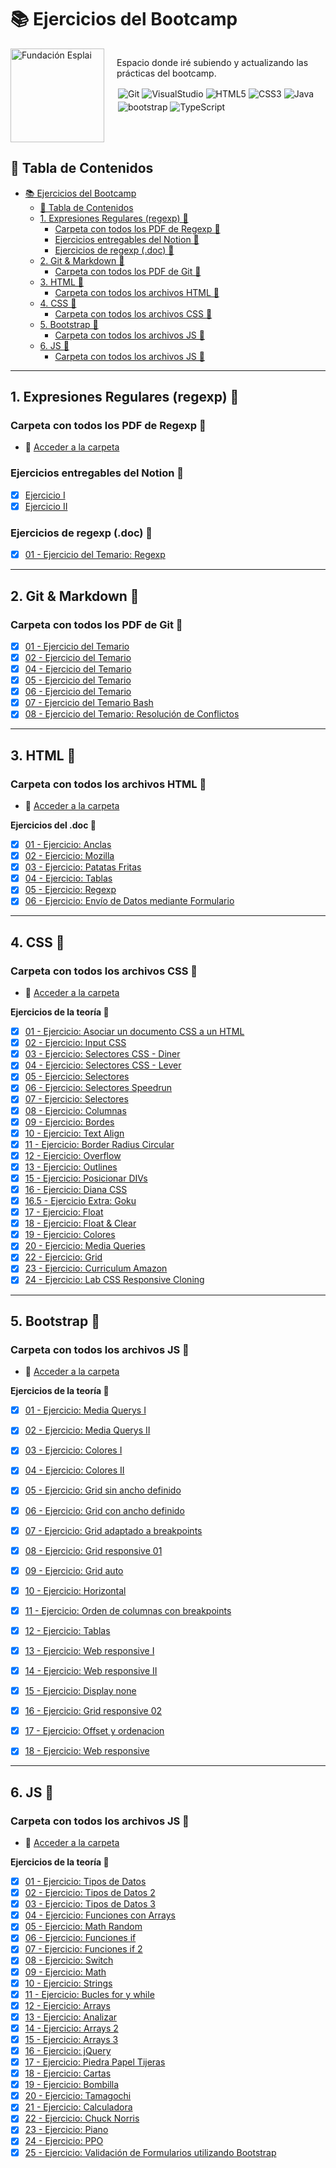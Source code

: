 # 📚 Ejercicios del Bootcamp

<div style="display: flex; align-items: flex-start;">
  <img src="https://fundacionesplai.org/wp-content/uploads/2024/04/logo-fundacion-esplai-25-anos-vertical-COLOR-1.png" alt="Fundación Esplai" width="150" style="margin-right: 20px;">
  <div>
    <p>Espacio donde iré subiendo y actualizando las prácticas del bootcamp.</p>
    <div style="display: flex; flex-wrap: wrap;">
      <img src="https://img.shields.io/badge/git-%23F05033.svg?style=for-the-badge&logo=git&logoColor=white" alt="Git" style="margin: 2px;">
      <img src="https://img.shields.io/badge/Visual%20Studio%20Code-0078d7.svg?style=for-the-badge&logo=visual-studio-code&logoColor=white" alt="VisualStudio" style="margin: 2px;">
      <img src="https://img.shields.io/badge/html5-%23E34F26.svg?style=for-the-badge&logo=html5&logoColor=white" alt="HTML5" style="margin: 2px;">
      <img src="https://img.shields.io/badge/css3-%231572B6.svg?style=for-the-badge&logo=css3&logoColor=white" alt="CSS3" style="margin: 2px;">
      <img src="https://img.shields.io/badge/java-%23ED8B00.svg?style=for-the-badge&logo=openjdk&logoColor=white" alt="Java" style="margin: 2px;">
      <img src="https://img.shields.io/badge/Bootstrap-563D7C?style=for-the-badge&logo=bootstrap&logoColor=white" alt="bootstrap" style="margin: 2px;">
      <img src="https://img.shields.io/badge/typescript-%23007ACC.svg?style=for-the-badge&logo=typescript&logoColor=white" alt="TypeScript" style="margin: 2px;">
    </div>
  </div>
</div>

## 📑 Tabla de Contenidos

- [📚 Ejercicios del Bootcamp](#-ejercicios-del-bootcamp)
  - [📑 Tabla de Contenidos](#-tabla-de-contenidos)
  - [1. Expresiones Regulares (regexp) 📂](#1-expresiones-regulares-regexp-)
    - [Carpeta con todos los PDF de Regexp 📁](#carpeta-con-todos-los-pdf-de-regexp-)
    - [Ejercicios entregables del Notion 📝](#ejercicios-entregables-del-notion-)
    - [Ejercicios de regexp (.doc) 📄](#ejercicios-de-regexp-doc-)
  - [2. Git \& Markdown 📂](#2-git--markdown-)
    - [Carpeta con todos los PDF de Git 📁](#carpeta-con-todos-los-pdf-de-git-)
  - [3. HTML 📂](#3-html-)
    - [Carpeta con todos los archivos HTML 📁](#carpeta-con-todos-los-archivos-html-)
  - [4. CSS 📂](#4-css-)
    - [Carpeta con todos los archivos CSS 📁](#carpeta-con-todos-los-archivos-css-)
  - [5. Bootstrap 📂](#5-bootstrap-)
    - [Carpeta con todos los archivos JS 📁](#carpeta-con-todos-los-archivos-js-)
  - [6. JS 📂](#6-js-)
    - [Carpeta con todos los archivos JS 📁](#carpeta-con-todos-los-archivos-js--1)

---

## 1. Expresiones Regulares (regexp) 📂

### Carpeta con todos los PDF de Regexp 📁

- 📂 [Acceder a la carpeta](</1.%20Expresiones%20regulares%20(regexp)/>)

### Ejercicios entregables del Notion 📝

- [x] [Ejercicio I](</1.%20Expresiones%20regulares%20(regexp)/Expresiones%20Regulares%20Ejercicio%20I.pdf>)
- [x] [Ejercicio II](</1.%20Expresiones%20regulares%20(regexp)/Expresiones%20Regulares%20Ejercicio%20II.pdf>)

### Ejercicios de regexp (.doc) 📄

- [x] [01 - Ejercicio del Temario: Regexp](</1.%20Expresiones%20regulares%20(regexp)/Ejercicios%20de%20regexp.pdf>)

---

## 2. Git & Markdown 📂

### Carpeta con todos los PDF de Git 📁

- [x] [01 - Ejercicio del Temario](/2.%20Git%20&%20Markdown/Ejercicios%20-%20Temario%20Git%20Ejercicio%201%20.pdf)
- [x] [02 - Ejercicio del Temario](/2.%20Git%20&%20Markdown/Ejercicios%20-%20Temario%20Git%20Ejercicio%202.pdf)
- [x] [04 - Ejercicio del Temario](/2.%20Git%20&%20Markdown/Ejercicios%20-%20Temario%20Git%20Ejercicio%204.pdf)
- [x] [05 - Ejercicio del Temario](/2.%20Git%20&%20Markdown/Ejercicios%20-%20Temario%20Git%20Ejercicio%205.pdf)
- [x] [06 - Ejercicio del Temario](/2.%20Git%20&%20Markdown/Ejercicios%20-%20Temario%20Git%20Ejercicio%206.pdf)
- [x] [07 - Ejercicio del Temario Bash](/2.%20Git%20&%20Markdown/Ejercicios%20-%20Temario%20Git%20Ejercicio%20de%20Git%20bash.pdf)
- [x] [08 - Ejercicio del Temario: Resolución de Conflictos](/2.%20Git%20&%20Markdown/Ejercicios%20de%20resolución%20de%20conflictos.pdf)

---

## 3. HTML 📂

### Carpeta con todos los archivos HTML 📁

- 📂 [Acceder a la carpeta](/3.%20HTML/)

**Ejercicios del .doc 📝**

- [x] [01 - Ejercicio: Anclas](/3.%20HTML/Ejercicios%20doc/anclas.html)
- [x] [02 - Ejercicio: Mozilla](/3.%20HTML/Ejercicios%20doc/mozilla.html)
- [x] [03 - Ejercicio: Patatas Fritas](/3.%20HTML/Ejercicios%20doc/patatas_fritas.html)
- [x] [04 - Ejercicio: Tablas](/3.%20HTML/Ejercicios%20doc/tablas.html)
- [x] [05 - Ejercicio: Regexp](/3.%20HTML/Ejercicios%20doc/Regexp.html)
- [x] [06 - Ejercicio: Envío de Datos mediante Formulario](/3.%20HTML/Ejercicios%20doc/Envío%20de%20datos%20mediante%20a%20un%20formulario.html)

---

## 4. CSS 📂

### Carpeta con todos los archivos CSS 📁

- 📂 [Acceder a la carpeta](./4.%20CSS/)

**Ejercicios de la teoría 📝**

- [x] [01 - Ejercicio: Asociar un documento CSS a un HTML](/4.%20CSS/1.%20Ejercicios%20de%20asociar%20un%20documento%20css%20a%20un%20html/)
- [x] [02 - Ejercicio: Input CSS](/4.%20CSS/2.%20Input%20CSS/index.html)
- [x] [03 - Ejercicio: Selectores CSS - Diner](/4.%20CSS/3.%20Ejercicios%20de%20selectores%20CSS%20Diner/respuestas.md)
- [x] [04 - Ejercicio: Selectores CSS - Lever](/4.%20CSS/4.%20Ejercicios%20de%20selectores%20CSS%20Lever/respuestas.md)
- [x] [05 - Ejercicio: Selectores](/4.%20CSS/5.%20Ejercicios%20de%20selectores/)
- [x] [06 - Ejercicio: Selectores Speedrun](/4.%20CSS/6.%20Ejercicios%20de%20selectores%20Speedrun/respuestas.md)
- [x] [07 - Ejercicio: Selectores](./4.%20CSS/7.%20Ejercicio%20de%20selectores/soluciones.md)
- [x] [08 - Ejercicio: Columnas](./4.%20CSS/8.%20Ejercicio%20de%20columnas/)
- [x] [09 - Ejercicio: Bordes](./4.%20CSS/9.%20Ejercicio%20de%20bordes/)
- [x] [10 - Ejercicio: Text Align](./4.%20CSS/10.%20Ejercicio%20text%20align/)
- [x] [11 - Ejercicio: Border Radius Circular](./4.%20CSS/11.%20Ejercicio%20border%20radius%20circular/)
- [x] [12 - Ejercicio: Overflow](./4.%20CSS/12.%20Ejercicio%20de%20overflow/)
- [x] [13 - Ejercicio: Outlines](./4.%20CSS/13.%20Ejercicio%20de%20outlines/)
- [x] [15 - Ejercicio: Posicionar DIVs](./4.%20CSS/15.%20Ejercicio%20posicionado%20DIVs/)
- [x] [16 - Ejercicio: Diana CSS](./4.%20CSS/16.%20Ejercicio%20diana%20css/)
- [x] [16.5 - Ejercicio Extra: Goku](./4.%20CSS/16.%20Ejercicio%20diana%20css/)
- [x] [17 - Ejercicio: Float](./4.%20CSS/17.%20Ejercicio%20float/)
- [x] [18 - Ejercicio: Float & Clear](./4.%20CSS/18.%20Ejercicio%20float%20y%20clear/)
- [x] [19 - Ejercicio: Colores](./4.%20CSS/19.%20Ejerciocio%20de%20colores/)
- [x] [20 - Ejercicio: Media Queries](./4.%20CSS/20.%20Ejercicio%20media%20queries/)
- [x] [22 - Ejercicio: Grid](./4.%20CSS/22.%20Ejercicios%20de%20Grid/)
- [x] [23 - Ejercicio: Curriculum Amazon](./4.%20CSS/23.%20Curriculum%20Amazon/)
- [x] [24 - Ejercicio: Lab CSS Responsive Cloning]()

---

## 5. Bootstrap 📂

### Carpeta con todos los archivos JS 📁

- 📂 [Acceder a la carpeta](./5.%20Bootstrap/)

**Ejercicios de la teoría 📝**

- [x] [01 - Ejercicio: Media Querys I](./5.%20Bootstrap/01%20-%20Ejercicio%20Media%20Querys/)  
- [x] [02 - Ejercicio: Media Querys II](./5.%20Bootstrap/02%20-%20Ejercicio%20Media%20Querys%20II/)
- [x] [03 - Ejercicio: Colores I](./5.%20Bootstrap/03%20-%20Ejercicio%20Colores%20I/)
- [x] [04 - Ejercicio: Colores II](./5.%20Bootstrap/04%20-%20Ejercicio%20Colores%20II/)
- [x] [05 - Ejercicio: Grid sin ancho definido](./5.%20Bootstrap/05%20-%20Ejercicio%20Grid%20sin%20ancho%20definido/)
- [x] [06 - Ejercicio: Grid con ancho definido](./5.%20Bootstrap/06-%20Ejercicio%20Grid%20con%20ancho%20definido/)
- [x] [07 - Ejercicio: Grid adaptado a breakpoints](./5.%20Bootstrap/07%20-%20Ejercicio%20Grid%20adaptado%20a%20breakpoints/)
- [x] [08 - Ejercicio: Grid responsive 01](./5.%20Bootstrap/08%20-%20Ejercicio%20Grid%20responsive%2001/)
- [x] [09 - Ejercicio: Grid auto](./5.%20Bootstrap/09%20-%20Ejercicio%20Grid%20auto/)
- [x] [10 - Ejercicio: Horizontal](./5.%20Bootstrap/10%20-%20Ejercicio%20horizontal/)
- [x] [11 - Ejercicio: Orden de columnas con breakpoints](./5.%20Bootstrap/11%20-%20Ejercicio%20orden%20de%20columnas%20con%20breakpoints/)
- [x] [12 - Ejercicio: Tablas](./5.%20Bootstrap/12%20-%20Ejercicio%20tablas/)
- [x] [13 - Ejercicio: Web responsive I](./5.%20Bootstrap//13%20-%20Ejercicio%20web%20responsive%20I/)
- [x] [14 - Ejercicio: Web responsive II](./5.%20Bootstrap/14%20-%20Ejercicio%20web%20responsive%20II/)
- [x] [15 - Ejercicio: Display none](./5.%20Bootstrap/15%20-%20Ejercicio%20display%20none/)
- [x] [16 - Ejercicio: Grid responsive 02](./5.%20Bootstrap/16%20-%20Ejercicio%20Grid%20responsive%2002/)
- [x] [17 - Ejercicio: Offset y ordenacion](./5.%20Bootstrap/17%20-%20Ejercicio%20offset%20y%20ordenacion/)
- [x] [18 - Ejercicio: Web responsive](./5.%20Bootstrap/18%20-%20Ejercicio%20web%20responsive/)



---

## 6. JS 📂

### Carpeta con todos los archivos JS 📁

- 📂 [Acceder a la carpeta](./6.%20JS/)

**Ejercicios de la teoría 📝**

- [x] [01 - Ejercicio: Tipos de Datos](./6.%20JS/Ejercicios%20PDF/01-%20Tipos%20de%20datos/)
- [x] [02 - Ejercicio: Tipos de Datos 2](./6.%20JS/Ejercicios%20PDF/02%20-%20Tipos%20de%20datos/)
- [x] [03 - Ejercicio: Tipos de Datos 3](./6.%20JS/Ejercicios%20PDF/03%20-%20Ejercicio/)
- [x] [04 - Ejercicio: Funciones con Arrays](./6.%20JS/Ejercicios%20PDF/04%20-%20Ejercicio/)
- [x] [05 - Ejercicio: Math Random](./6.%20JS/Ejercicios%20PDF/05%20-%20Ejercicio/)
- [x] [06 - Ejercicio: Funciones if](./6.%20JS/Ejercicios%20PDF/06%20-%20Ejercicio%20IF/)
- [x] [07 - Ejercicio: Funciones if 2](./6.%20JS/Ejercicios%20PDF/07%20-%20Ejercicio%20IF%20II/)
- [x] [08 - Ejercicio: Switch](./6.%20JS/Ejercicios%20PDF/08%20-%20Ejercicio%20Switch/)
- [x] [09 - Ejercicio: Math](./6.%20JS/Ejercicios%20PDF/09%20-%20Ejercicio%20Math/)
- [x] [10 - Ejercicio: Strings](./6.%20JS/Ejercicios%20PDF/10%20-%20Ejercicio%20String/)
- [x] [11 - Ejercicio: Bucles for y while](./6.%20JS/Ejercicios%20PDF/11%20-%20Ejercicio%20Bucles%20FOR%20y%20WHILE/)
- [x] [12 - Ejercicio: Arrays](./6.%20JS/Ejercicios%20PDF/12%20-%20Ejercicio%20Arrays/)
- [x] [13 - Ejercicio: Analizar](./6.%20JS/Ejercicios%20PDF/13%20-Ejercicio%20analizar/)
- [x] [14 - Ejercicio: Arrays 2](./6.%20JS/Ejercicios%20PDF/14%20-%20Ejercicio%20Arrays/)
- [x] [15 - Ejercicio: Arrays 3](./6.%20JS/Ejercicios%20PDF/15%20-%20Ejercicio%20Arrays/)
- [x] [16 - Ejercicio: jQuery](./6.%20JS/Ejercicios%20PDF/16%20-%20Ejercicio%20jQuery/)
- [x] [17 - Ejercicio: Piedra Papel Tijeras](./6.%20JS/Ejercicios%20PDF/17%20-%20Piedra%20Papel%20Tijeras/)
- [x] [18 - Ejercicio: Cartas](./6.%20JS/Ejercicios%20PDF/18%20-%20Las%20Cartas/)
- [x] [19 - Ejercicio: Bombilla](./6.%20JS/Ejercicios%20PDF/19%20-%20Bombilla/)
- [x] [20 - Ejercicio: Tamagochi](./6.%20JS/Ejercicios%20PDF/20%20-%20Tamagochi/)
- [x] [21 - Ejercicio: Calculadora](./6.%20JS/Ejercicios%20PDF/21%20-%20Calculadora/)
- [x] [22 - Ejercicio: Chuck Norris](./6.%20JS/Ejercicios%20PDF/22%20-%20Chuck/)
- [x] [23 - Ejercicio: Piano](./6.%20JS/Ejercicios%20PDF/23%20-%20El%20Piano/)
- [x] [24 - Ejercicio: PPO](./6.%20JS/Ejercicios%20PDF/24%20-%20PPO/)
- [x] [25 - Ejercicio: Validación de Formularios utilizando Bootstrap](./6.%20JS/Ejercicios%20PDF/25%20-%20Validaciones%20con%20Bootstrap/)
